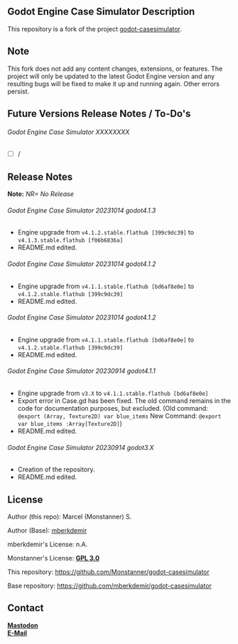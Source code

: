 ## Godot Engine Case Simulator Description  <br/>
This repository is a fork of the project <a href="https://github.com/mberkdemir/godot-casesimulator">godot-casesimulator</a>.
<br/>

## Note <br/>
This fork does not add any content changes, extensions, or features. The project will only be updated to the latest Godot Engine version and any resulting bugs will be fixed to make it up and running again. Other errors persist.

## Future Versions Release Notes / To-Do's

###### Godot Engine Case Simulator XXXXXXXX

* [ ] /

## Release Notes
**Note:** *NR= No Release*

###### Godot Engine Case Simulator 20231014 godot4.1.3

* Engine upgrade from `v4.1.2.stable.flathub [399c9dc39]` to `v4.1.3.stable.flathub [f06b6836a]`
* README.md edited.

###### Godot Engine Case Simulator 20231014 godot4.1.2

* Engine upgrade from `v4.1.1.stable.flathub [bd6af8e0e]` to `v4.1.2.stable.flathub [399c9dc39]`
* README.md edited.

###### Godot Engine Case Simulator 20231014 godot4.1.2

* Engine upgrade from `v4.1.1.stable.flathub [bd6af8e0e]` to `v4.1.2.stable.flathub [399c9dc39]`
* README.md edited.

###### Godot Engine Case Simulator 20230914 godot4.1.1

* Engine upgrade from `v3.X` to `v4.1.1.stable.flathub [bd6af8e0e]`
* Export error in Case.gd has been fixed. The old command remains in the code for documentation purposes, but excluded. (Old command: `@export (Array, Texture2D) var blue_items` New Command: `@export var blue_items :Array[Texture2D]`)
* README.md edited.

###### Godot Engine Case Simulator 20230914 godot3.X

* Creation of the repository.
* README.md edited.

## License

Author (this repo): Marcel (Monstanner) S.

Author (Base): <a href="https://github.com/mberkdemir">mberkdemir</A>

mberkdemir's License: n.A.

Monstanner's License: <a href="https://codeberg.org/Monstanner/godot-casesimulator/src/branch/main/LICENSE"><strong>GPL 3.0</strong></a>

This repository: https://github.com/Monstanner/godot-casesimulator

Base repository: https://github.com/mberkdemir/godot-casesimulator

## Contact

<a href="https://mastodon.social/@monstanner"><strong>Mastodon</strong></a> <br>
<a href="mailto:monstanner@gmail.com"><strong>E-Mail</strong></a>
